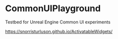 # CommonUIPlayground
Testbed for Unreal Engine Common UI experiments

https://snorristurluson.github.io/ActivatableWidgets/
